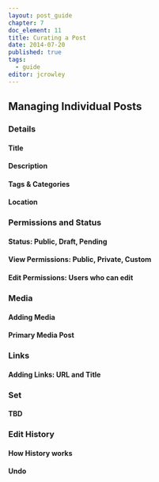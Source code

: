 ```yaml
---
layout: post_guide
chapter: 7
doc_element: 11
title: Curating a Post
date: 2014-07-20
published: true
tags:
  - guide
editor: jcrowley
---
```


## Managing Individual Posts

### Details

#### Title

#### Description

#### Tags & Categories

#### Location

### Permissions and Status

#### Status: Public, Draft, Pending

#### View Permissions: Public, Private, Custom

#### Edit Permissions: Users who can edit

### Media

#### Adding Media

#### Primary Media Post

### Links

#### Adding Links: URL and Title

### Set

#### TBD

### Edit History

#### How History works

#### Undo



